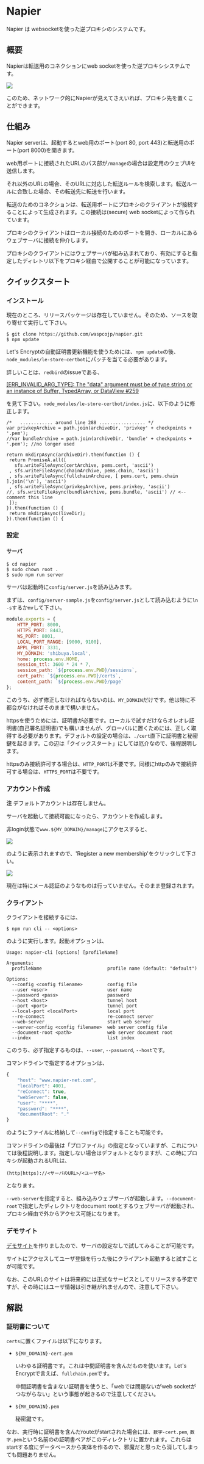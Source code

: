 # Napier

Napier は websocketを使った逆プロキシのシステムです。

## 概要

Napierは転送用のコネクションにweb socketを使った逆プロキシシステムです。

![](./contents/network.png)

このため、ネットワーク的にNapierが見えてさえいれば、プロキシ先を置くことができます。

## 仕組み

Napier serverは、起動するとweb用のポート(port 80, port 443)と転送用のポート(port 8000)を開きます。

web用ポートに接続されたURLのパス部が`/manage`の場合は設定用のウェブUIを送信します。

それ以外のURLの場合、そのURLに対応した転送ルールを検索します。転送ルールに合致した場合、その転送先に転送を行います。

転送のためのコネクションは、転送用ポートにプロキシのクライアントが接続することによって生成されます。この接続は(secure) web socketによって作られています。

プロキシのクライアントはローカル接続のためのポートを開き、ローカルにあるウェブサーバに接続を仲介します。

プロキシのクライアントにはウェブサーバが組み込まれており、有効にすると指定したディレトリ以下をプロキシ経由で公開することが可能になっています。

## クイックスタート

### インストール

現在のところ、リリースパッケージは存在していません。そのため、ソースを取り寄せて実行して下さい。

```shell
$ git clone https://github.com/waspcojp/napier.git
$ npm update
```

Let's Encryptの自動証明書更新機能を使うためには、`npm update`の後、`node_modules/le-store-certbot`にパッチを当てる必要があります。

詳しいことは、`redbird`のissueである、

[[ERR_INVALID_ARG_TYPE]: The \"data\" argument must be of type string or an instance of Buffer, TypedArray, or DataView #259](https://github.com/OptimalBits/redbird/issues/259)

を見て下さい。`node_modules/le-store-certbot/index.js`に、以下のように修正します。

```
/*   ............ around line 288 ................. */
var privkeyArchive = path.join(archiveDir, 'privkey' + checkpoints + '.pem'); 
//var bundleArchive = path.join(archiveDir, 'bundle' + checkpoints + '.pem'); //no longer used

return mkdirpAsync(archiveDir).then(function () { 
 return PromiseA.all([ 
   sfs.writeFileAsync(certArchive, pems.cert, 'ascii') 
 , sfs.writeFileAsync(chainArchive, pems.chain, 'ascii') 
 , sfs.writeFileAsync(fullchainArchive, [ pems.cert, pems.chain ].join('\n'), 'ascii') 
 , sfs.writeFileAsync(privkeyArchive, pems.privkey, 'ascii') 
//, sfs.writeFileAsync(bundleArchive, pems.bundle, 'ascii') // <-- comment this line
 ]); 
}).then(function () { 
 return mkdirpAsync(liveDir); 
}).then(function () { 
```

### 設定

#### サーバ

```shell
$ cd napier
$ sudo chown root .
$ sudo npm run server
```

サーバは起動時に`config/server.js`を読み込みます。

まずは、`config/server-sample.js`を`config/server.js`として読み込むように`ln -s`するか`mv`して下さい。

```javascript
module.exports = {
    HTTP_PORT: 8000,
    HTTPS_PORT: 8443,
    WS_PORT: 8001,
    LOCAL_PORT_RANGE: [9000, 9100],
    APPL_PORT: 3331,
    MY_DOMAIN: 'shibuya.local',
    home: process.env.HOME,
    session_ttl: 3600 * 24 * 7,
    session_path: `${process.env.PWD}/sessions`,
    cert_path: `${process.env.PWD}/certs`,
    content_path: `${process.env.PWD}/page`
};
```

このうち、必ず修正しなければならないのは、`MY_DOMAIN`だけです。他は特に不都合がなければそのままで構いません。

httpsを使うためには、証明書が必要です。ローカルで試すだけならオレオレ証明書(自己署名証明書)でも構いませんが、グローバルに置くためには、正しく取得する必要があります。デフォルトの設定の場合は、`./cert`直下に証明書と秘密鍵を起きます。この辺は「クイックスタート」にしては厄介なので、後程説明します。

httpsのみ接続許可する場合は、`HTTP_PORT`は不要です。同様にhttpのみで接続許可する場合は、`HTTPS_PORT`は不要です。

### アカウント作成

**注** デフォルトアカウントは存在しません。

サーバを起動して接続可能になったら、アカウントを作成します。

非login状態で`www.${MY_DOMAIN}/manage`にアクセスすると、

![](./contents/login.png)

のように表示されますので、'Register a new membership'をクリックして下さい。

![](./contents/register.png)

現在は特にメール認証のようなものは行っていません。そのまま登録されます。

### クライアント

クライアントを接続するには、

```shell
$ npm run cli -- <options>
```

のように実行します。起動オプションは、

```
Usage: napier-cli [options] [profileName]

Arguments:
  profileName                        profile name (default: "default")

Options:
  --config <config filename>         config file
  --user <user>                      user name
  --password <pass>                  password
  --host <host>                      tunnel host
  --port <port>                      tunnel port
  --local-port <localPort>           local port
  --re-connect                       re-connect server
  --web-server                       start web server
  --server-config <config filename>  web server config file
  --document-root <path>             web server document root
  --index                            list index
```

このうち、必ず指定するものは、`--user`, `--password`, `--host`です。

コマンドラインで指定するオプションは、

```javascript
{
    "host": "www.napier-net.com",
    "localPort": 4001,
    "reConnect": true,
    "webServer": false,
    "user": "****",
    "password": "****",
    "documentRoot": "."
}
```

のようにファイルに格納して`--config`で指定することも可能です。

コマンドラインの最後は「プロファイル」の指定となっていますが、これについては後程説明します。指定しない場合はデフォルトとなりますが、この時にプロキシが起動されるURLは、

```
(http|https)://<サーバのURL>/<ユーザ名>
```

となります。

`--web-server`を指定すると、組み込みウェブサーバが起動します。`--document-root`で指定したディレクトリをdocument rootとするウェブサーバが起動され、プロキシ経由で外からアクセス可能になります。

### デモサイト

[デモサイト](https://www.napier-net.com)を作りましたので、サーバの設定なしで試してみることが可能です。

サイトにアクセスしてユーザ登録を行った後にクライアント起動すると試すことが可能です。

なお、このURLのサイトは将来的には正式なサービスとしてリリースする予定ですが、その時にはユーザ情報は引き継がれませんので、注意して下さい。

## 解説

### 証明書について

`certs`に置くファイルは以下になります。

* `${MY_DOMAIN}-cert.pem`

  いわゆる証明書です。これは中間証明書を含んだものを使います。Let's Encryptで言えば、`fullchain.pem`です。

  中間証明書を含まない証明書を使うと、「webでは問題ないがweb socketがつながらない」という事態が起きるので注意してください。

* `${MY_DOMAIN}.pem`

  秘密鍵です。

なお、実行時に証明書を含んだrouteがstartされた場合には、`数字-cert.pem`, `数字.pem`という名前のの証明書ペアがこのディレクトリに置かれます。これらはstartする度にデータベースから実体を作るので、邪魔だと思ったら消してしまっても問題ありません。